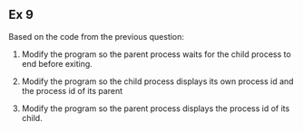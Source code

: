 ## Ex 9 

Based on the code from the previous question:

1. Modify the program so the parent process waits for the child process to end before exiting.

2. Modify the program so the child process displays its own process id and the process id of its parent

3. Modify the program so the parent process displays the process id of its child. 